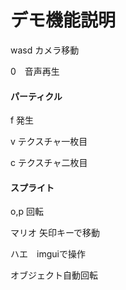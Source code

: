﻿#	デモ機能説明
wasd カメラ移動

0　音声再生　

#### パーティクル

f 発生

v テクスチャ一枚目

c テクスチャ二枚目

#### スプライト

o,p 回転

マリオ 矢印キーで移動

ハエ　imguiで操作

オブジェクト自動回転